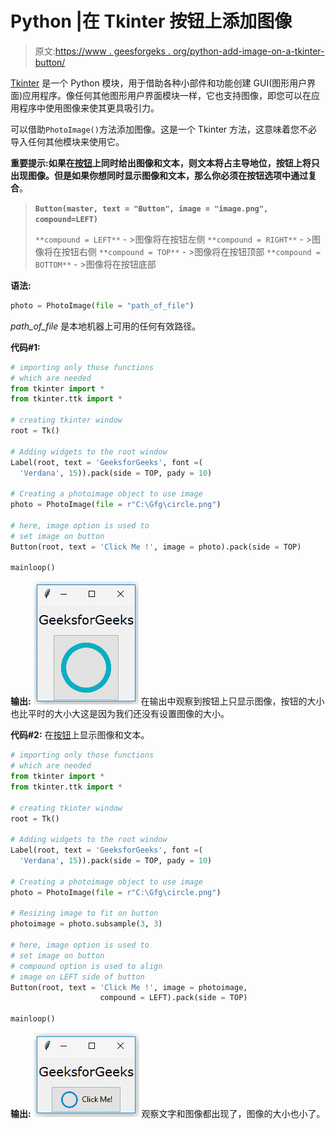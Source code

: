 # Python |在 Tkinter 按钮上添加图像

> 原文:[https://www . geesforgeks . org/python-add-image-on-a-tkinter-button/](https://www.geeksforgeeks.org/python-add-image-on-a-tkinter-button/)

[Tkinter](https://www.geeksforgeeks.org/python-gui-tkinter/) 是一个 Python 模块，用于借助各种小部件和功能创建 GUI(图形用户界面)应用程序。像任何其他图形用户界面模块一样，它也支持图像，即您可以在应用程序中使用图像来使其更具吸引力。

可以借助`PhotoImage()`方法添加图像。这是一个 Tkinter 方法，这意味着您不必导入任何其他模块来使用它。

**重要提示:**如果在[按钮](https://www.geeksforgeeks.org/python-creating-a-button-in-tkinter/)上同时给出图像和文本，则文本将占主导地位，按钮上将只出现图像。但是如果你想同时显示图像和文本，那么你必须在按钮选项中通过**复合**。

> **`Button(master, text = "Button", image = "image.png", compound=LEFT)`**
> 
> `**compound = LEFT**` - >图像将在按钮左侧
> `**compound = RIGHT**` - >图像将在按钮右侧
> `**compound = TOP**` - >图像将在按钮顶部
> `**compound = BOTTOM**` - >图像将在按钮底部

**语法:**

```py
photo = PhotoImage(file = "path_of_file")
```

*path_of_file* 是本地机器上可用的任何有效路径。

**代码#1:**

```py
# importing only those functions
# which are needed
from tkinter import * 
from tkinter.ttk import *

# creating tkinter window
root = Tk()

# Adding widgets to the root window
Label(root, text = 'GeeksforGeeks', font =(
  'Verdana', 15)).pack(side = TOP, pady = 10)

# Creating a photoimage object to use image
photo = PhotoImage(file = r"C:\Gfg\circle.png")

# here, image option is used to
# set image on button
Button(root, text = 'Click Me !', image = photo).pack(side = TOP)

mainloop()
```

**输出:**
![](img/b8ba644c9a74329fb8718b603f685022.png)
在输出中观察到按钮上只显示图像，按钮的大小也比平时的大小大这是因为我们还没有设置图像的大小。

**代码#2:** 在[按钮](https://www.geeksforgeeks.org/python-creating-a-button-in-tkinter/)上显示图像和文本。

```py
# importing only those functions
# which are needed
from tkinter import * 
from tkinter.ttk import *

# creating tkinter window
root = Tk()

# Adding widgets to the root window
Label(root, text = 'GeeksforGeeks', font =(
  'Verdana', 15)).pack(side = TOP, pady = 10)

# Creating a photoimage object to use image
photo = PhotoImage(file = r"C:\Gfg\circle.png")

# Resizing image to fit on button
photoimage = photo.subsample(3, 3)

# here, image option is used to
# set image on button
# compound option is used to align
# image on LEFT side of button
Button(root, text = 'Click Me !', image = photoimage,
                    compound = LEFT).pack(side = TOP)

mainloop()
```

**输出:**
![](img/d179adc9e89142894d501ef8f0aec992.png)
观察文字和图像都出现了，图像的大小也小了。